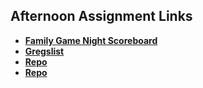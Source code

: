## Afternoon Assignment Links

* **[Family Game Night Scoreboard](https://github.com/Anne-Hunt/family-game-night-scoreboard)**
* **[Gregslist](https://github.com/Anne-Hunt/spring24_gregslistMVC-main)**
* **[Repo](https://github.com/Anne-Hunt/<ASSIGNMENT_REPO>)**
* **[Repo](https://github.com/Anne-Hunt/<ASSIGNMENT_REPO>)**
